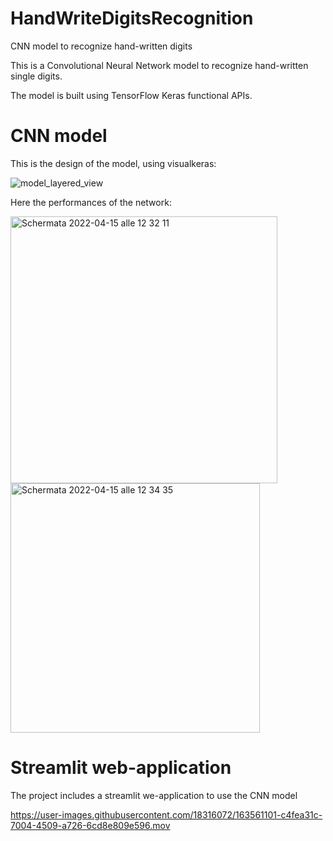 # HandWriteDigitsRecognition
CNN model to recognize hand-written digits

This is a Convolutional Neural Network model to recognize hand-written single digits.

The model is built using TensorFlow Keras functional APIs.

# CNN model

This is the design of the model, using visualkeras:

![model_layered_view](https://user-images.githubusercontent.com/18316072/163561288-8c947d3d-01c0-4cb0-93d6-9aa0f1de917d.png)

Here the performances of the network:

<img width="427" alt="Schermata 2022-04-15 alle 12 32 11" src="https://user-images.githubusercontent.com/18316072/163561007-796c8855-2ad1-4b72-b33c-78d2a31bfd9f.png">

<img width="399" alt="Schermata 2022-04-15 alle 12 34 35" src="https://user-images.githubusercontent.com/18316072/163561220-0efd4346-af89-4f8c-9af0-8b20663b8761.png">


# Streamlit web-application

The project includes a streamlit we-application to use the CNN model

https://user-images.githubusercontent.com/18316072/163561101-c4fea31c-7004-4509-a726-6cd8e809e596.mov

